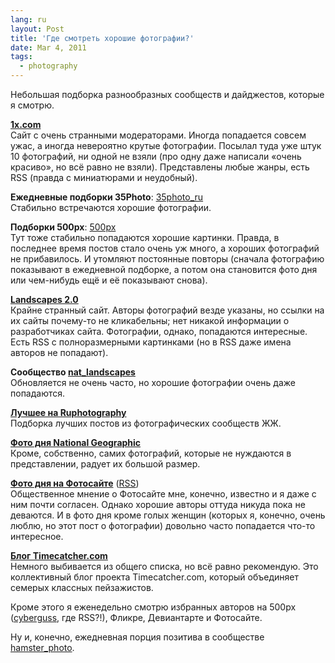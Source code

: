 ```yaml
---
lang: ru
layout: Post
title: 'Где смотреть хорошие фотографии?'
date: Mar 4, 2011
tags:
  - photography
---
```


Небольшая подборка разнообразных сообществ и дайджестов, которые я смотрю.

**[1x.com](http://1x.com/)**<br> Сайт с очень странными модераторами. Иногда попадается совсем ужас, а иногда невероятно крутые фотографии. Посылал туда уже штук 10 фотографий, ни одной не взяли (про одну даже написали «очень красиво», но всё равно не взяли). Представлены любые жанры, есть RSS (правда с миниатюрами и неудобный).

**Ежедневные подборки 35Photo**: [35photo_ru](http://35photo-ru.livejournal.com/)<br> Стабильно встречаются хорошие фотографии.

**Подборки 500px**: [500px](http://500px.livejournal.com/)<br> Тут тоже стабильно попадаются хорошие картинки. Правда, в последнее время постов стало очень уж много, а хороших фотографий не прибавилось. И утомляют постоянные повторы (сначала фотографию показывают в ежедневной подборке, а потом она становится фото дня или чем-нибудь ещё и её показывают снова).

**[Landscapes 2.0](http://www.outdoor-photos.com/)**<br> Крайне странный сайт. Авторы фотографий везде указаны, но ссылки на их сайты почему-то не кликабельны; нет никакой информации о разработчиках сайта. Фотографии, однако, попадаются интересные. Есть RSS с полноразмерными картинками (но в RSS даже имена авторов не попадают).

**Сообщество [nat_landscapes](http://nat-landscapes.livejournal.com/)**<br> Обновляется не очень часто, но хорошие фотографии очень даже попадаются.

**[Лучшее на Ruphotography](http://ruphotography.ru/best)**<br> Подборка лучших постов из фотографических сообществ ЖЖ.

**[Фото дня National Geographic](http://photography.nationalgeographic.com/photography/photo-of-the-day/)**<br> Кроме, собственно, самих фотографий, которые не нуждаются в представлении, радует их большой размер.

**[Фото дня на Фотосайте](http://www.photosight.ru/best/)** ([RSS](http://www.photosight.ru/rss/top_of_day))<br> Общественное мнение о Фотосайте мне, конечно, известно и я даже с ним почти согласен. Однако хорошие авторы оттуда никуда пока не деваются. И в фото дня кроме голых женщин (которых я, конечно, очень люблю, но этот пост о фотографии) довольно часто попадается что-то интересное.

**[Блог Timecatcher.com](http://www.timecatcher.com/)**<br> Немного выбивается из общего списка, но всё равно рекомендую. Это коллективный блог проекта Timecatcher.com, который объединяет семерых классных пейзажистов.

Кроме этого я еженедельно смотрю избранных авторов на 500px ([cyberguss](http://cyberguss.livejournal.com/), где RSS?!), Фликре, Девиантарте и Фотосайте.

Ну и, конечно, ежедневная порция позитива в сообществе [hamster_photo](http://hamster-photo.livejournal.com/).
